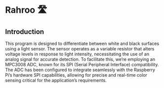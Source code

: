 # Rahroo 🛣️

## Introduction

This program is designed to differentiate between white and black surfaces using a light sensor.
The sensor operates as a variable resistor that alters voltage levels in response to light intensity, necessitating the use of an analog signal for accurate detection.
To facilitate this, we’re employing an MPC3008 ADC, known for its SPI (Serial Peripheral Interface) compatibility.
The ADC has been configured to integrate seamlessly with the Raspberry Pi’s hardware SPI capabilities, allowing for precise and real-time color sensing critical for the application’s requirements.
